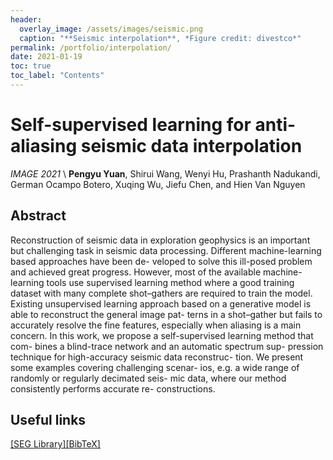 ```yaml
---
header:
  overlay_image: /assets/images/seismic.png
  caption: "**Seismic interpolation**, *Figure credit: divestco*"
permalink: /portfolio/interpolation/
date: 2021-01-19
toc: true
toc_label: "Contents"
---
```


# Self-supervised learning for anti-aliasing seismic data interpolation

*IMAGE 2021* \\
**Pengyu Yuan**, Shirui Wang, Wenyi Hu, Prashanth Nadukandi, German Ocampo Botero, Xuqing Wu, Jiefu Chen, and Hien Van Nguyen

## Abstract

Reconstruction of seismic data in exploration geophysics is an important but challenging task in seismic data processing. Different machine-learning based approaches have been de- veloped to solve this ill-posed problem and achieved great progress. However, most of the available machine-learning tools use supervised learning method where a good training dataset with many complete shot–gathers are required to train the model. Existing unsupervised learning approach based on a generative model is able to reconstruct the general image pat- terns in a shot–gather but fails to accurately resolve the fine features, especially when aliasing is a main concern. In this work, we propose a self-supervised learning method that com- bines a blind-trace network and an automatic spectrum sup- pression technique for high-accuracy seismic data reconstruc- tion. We present some examples covering challenging scenar- ios, e.g. a wide range of randomly or regularly decimated seis- mic data, where our method consistently performs accurate re- constructions.

## Useful links

[\[SEG Library\]][1][\[BibTeX\]][2]


[1]: https://library.seg.org/doi/abs/10.1190/segam2021-3584206.1
[2]: /assets/bibtex/interpolation.txt
